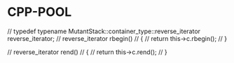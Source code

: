 # CPP-POOL

// typedef typename MutantStack<T>::container_type::reverse_iterator reverse_iterator;
// reverse_iterator rbegin()
// {
//     return this->c.rbegin(); 
// }

// reverse_iterator rend()
// {
//     return this->c.rend();
// }